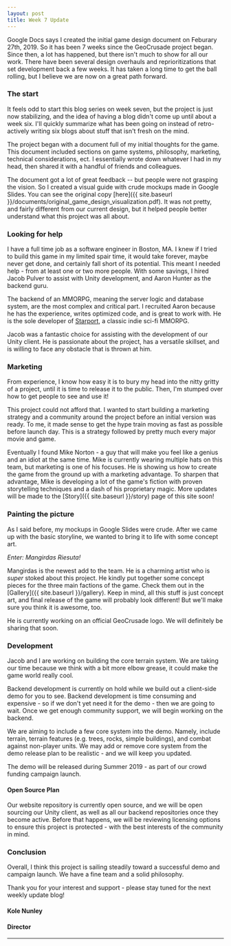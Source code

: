 ```yaml
---
layout: post
title: Week 7 Update
---
```


Google Docs says I created the initial game design document on Feburary 27th, 2019. So it has been 7 weeks since the GeoCrusade project began. Since then, a lot has happened, but there isn't much to show for all our work. There have been several design overhauls and reprioritizations that set development back a few weeks. It has taken a long time to get the ball rolling, but I believe we are now on a great path forward.

### The start

It feels odd to start this blog series on week seven, but the project is just now stabilizing, and the idea of having a blog didn't come up until about a week six. I'll quickly summarize what has been going on instead of retro-actively writing six blogs about stuff that isn't fresh on the mind. 

The project began with a document full of my initial thoughts for the game. This document included sections on game systems, philosophy, marketing, technical considerations, ect. I essentially wrote down whatever I had in my head, then shared it with a handful of friends and colleagues. 

The document got a lot of great feedback -- but people were not grasping the vision. So I created a visual guide with crude mockups made in Google Slides. You can see the original copy [here]({{ site.baseurl }}/documents/original_game_design_visualization.pdf). It was not pretty, and fairly different from our current design, but it helped people better understand what this project was all about.

### Looking for help

I have a full time job as a software engineer in Boston, MA. I knew if I tried to build this game in my limited spair time, it would take forever, maybe never get done, and certainly fall short of its potential. This meant I needed help - from at least one or two more people. With some savings, I hired Jacob Pulver to assist with Unity development, and Aaron Hunter as the backend guru. 

The backend of an MMORPG, meaning the server logic and database system, are the most complex and critical part. I recruited Aaron because he has the experience, writes optimized code, and is great to work with. He is the sole developer of [Starport](http://www.starportgame.com/), a classic indie sci-fi MMORPG. 

Jacob was a fantastic choice for assisting with the development of our Unity client. He is passionate about the project, has a versatile skillset, and is willing to face any obstacle that is thrown at him.

### Marketing

From experience, I know how easy it is to bury my head into the nitty gritty of a project, until it is time to release it to the public. Then, I'm stumped over how to get people to see and use it! 

This project could not afford that. I wanted to start building a marketing strategy and a community around the project before an initial version was ready. To me, it made sense to get the hype train moving as fast as possible before launch day. This is a strategy followed by pretty much every major movie and game. 

Eventually I found Mike Norton - a guy that will make you feel like a genius and an idiot at the same time. Mike is currently wearing multiple hats on this team, but marketing is one of his focuses. He is showing us how to create the game from the ground up with a marketing advantage. To sharpen that advantage, Mike is developing a lot of the game's fiction with proven storytelling techniques and a dash of his proprietary magic. More updates will be made to the [Story]({{ site.baseurl }}/story) page of this site soon!

### Painting the picture

As I said before, my mockups in Google Slides were crude. After we came up with the basic storyline, we wanted to bring it to life with some concept art. 

_Enter: Mangirdas Riesuta!_

Mangirdas is the newest add to the team. He is a charming artist who is _super_ stoked about this project. He kindly put together some concept pieces for the three main factions of the game. Check them out in the [Gallery]({{ site.baseurl }}/gallery). Keep in mind, all this stuff is just concept art, and final release of the game will probably look different! But we'll make sure you think it is awesome, too.

He is currently working on an official GeoCrusade logo. We will definitely be sharing that soon.


### Development

Jacob and I are working on building the core terrain system. We are taking our time because we think with a bit more elbow grease, it could make the game world really cool.

Backend development is currently on hold while we build out a client-side demo for you to see. Backend development is time consuming and expensive - so if we don't yet need it for the demo - then we are going to wait. Once we get enough community support, we will begin working on the backend. 

We are aiming to include a few core system into the demo. Namely, include terrain, terrain features (e.g. trees, rocks, simple buildings), and combat against non-player units. We may add or remove core system from the demo release plan to be realistic - and we will keep you updated. 

The demo will be released during Summer 2019 - as part of our crowd funding campaign launch.

#### Open Source Plan

Our website repository is currently open source, and we will be open sourcing our Unity client, as well as all our backend repositories once they become active. Before that happens, we will be reviewing licensing options to ensure this project is protected - with the best interests of the community in mind. 


### Conclusion 

Overall, I think this project is sailing steadily toward a successful demo and campaign launch. We have a fine team and a solid philosophy. 

Thank you for your interest and support - please stay tuned for the next weekly update blog!



#### Kole Nunley
#### Director

____